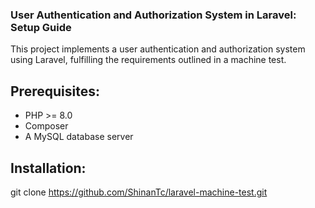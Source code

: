 ### User Authentication and Authorization System in Laravel: Setup Guide

This project implements a user authentication and authorization system using Laravel, fulfilling the requirements outlined in a machine test.

## Prerequisites:

* PHP >= 8.0
* Composer
* A MySQL database server

## Installation:

git clone https://github.com/ShinanTc/laravel-machine-test.git